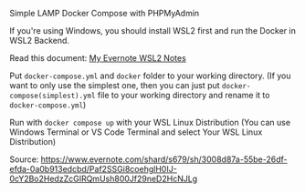 Simple LAMP Docker Compose with PHPMyAdmin

If you're using Windows, you should install WSL2 first and run the Docker in WSL2 Backend.

Read this document: [My Evernote WSL2 Notes](https://www.evernote.com/shard/s679/sh/8ffeb454-d927-fb61-0578-b37ac6945eae/eFgl1wLr9dJvMFLAV-FQMDNUZBGUUAH5SWh-fiK7nsP5L2TwyyGV37VJNQ)

Put `docker-compose.yml` and `docker` folder to your working directory.
(If you want to only use the simplest one, then you can just put `docker-compose(simplest).yml` file to your working directory and rename it to `docker-compose.yml`)

Run with `docker compose up` with your WSL Linux Distribution (You can use Windows Terminal or VS Code Terminal and select Your WSL Linux Distribution)

Source:
https://www.evernote.com/shard/s679/sh/3008d87a-55be-26df-efda-0a0b913edcbd/Paf2SSGi8coehglH0IJ-0cY2Bo2HedzZcGIRQmUsh800Jf29neD2HcNJLg
